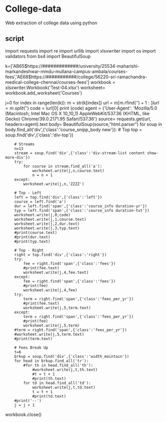 # College-data
Web extraction of college data using python

## script ##

import requests
import re
import urllib
import xlsxwriter
import os
import validators
from bs4 import BeautifulSoup

k=['AB65$https://#############/university/25534-maharishi-markandeshwar-mmdu-mullana-campus-ambala/courses-fees','AE68$https://###########/college/56220-sri-ramachandra-medical-college-chennai/courses-fees']
workbook = xlsxwriter.Workbook('Test-04.xlsx')
worksheet= workbook.add_worksheet('Courses')

j=0
for index in range(len(k)):
    m = str(k[index])
    url = m[m.rfind('$')+1:]
    lurl = m.split('$')
    code = lurl[0]
    print (code)
    agent = {'User-Agent': 'Mozilla/5.0 (Macintosh; Intel Mac OS X 10_10_1) AppleWebKit/537.36 (KHTML, like Gecko) Chrome/39.0.2171.95 Safari/537.36'}
    source= requests.get(url, headers=agent).text
    body= BeautifulSoup(source,"html.parser")
    for soup in body.find_all('div',{'class':'course_snipp_body new'}):
        # Top
        top = soup.find('div',{'class':'div-top'})
        
        # Streams
        n=13
        stream = soup.find('div',{'class':'div-stream-list content show-more-div'})
        try:
            for course in stream.find_all('a'):
                worksheet.write(j,n,course.text)
                n = n + 1
        except:
            worksheet.write(j,n,'ZZZZ')

        # Top - Left
        left = top.find('div',{'class':'left'})
        course = left.find('a')
        dur = left.find('span',{'class':'course_info duration-yr'})
        typ = left.find('span',{'class':'course_info duration-txt'})
        worksheet.write(j,0,code)
        worksheet.write(j,1,course.text)
        worksheet.write(j,2,dur.text)
        worksheet.write(j,3,typ.text)
        #print(course.text)
        #print(dur.text)
        #print(typ.text)

        # Top - Right
        right = top.find('div',{'class':'right'})
        try:
            fee = right.find('span',{'class':'fees'})
            #print(fee.text)
            worksheet.write(j,4,fee.text)
        except:
            fee = right.find('span',{'class':'fees'})
            #print(fee)
            worksheet.write(j,4,fee)
        try:
            term = right.find('span',{'class':'fees_per_yr'})
            #print(fee.text)
            worksheet.write(j,5,term.text)
        except:
            term = right.find('span',{'class':'fees_per_yr'})
            #print(fee)
            worksheet.write(j,5,term)
        #term = right.find('span',{'class':'fees_per_yr'})
        #worksheet.write(j,5,term.text)
        #print(term.text)

        # Fees Break Up
        t=6
        brkup = soup.find('div',{'class':'width_maintain'})
        for head in brkup.find_all('tr'):
            #for th in head.find_all('th'):
                #worksheet.write(j,t,th.text)
                #t = t + 1
                #print(th.text)
            for td in head.find_all('td'):
                worksheet.write(j,t,td.text)
                t = t + 1
                #print(td.text)
        #print('--')
        j = j + 1
workbook.close()
